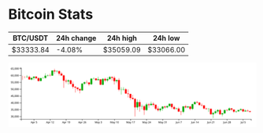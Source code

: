 # Bitcoin Stats

BTC/USDT|24h change|24h high|24h low|
|---|---|---|---|
|$33333.84|-4.08%|$35059.09|$33066.00|

<img src="./chart.svg">
